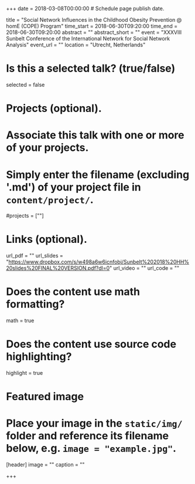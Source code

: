 +++
date = 2018-03-08T00:00:00  # Schedule page publish date.

title = "Social Network Influences in the Childhood Obesity Prevention @ homE (COPE) Program"
time_start = 2018-06-30T09:20:00
time_end = 2018-06-30T09:20:00
abstract = ""
abstract_short = ""
event = "XXXVIII Sunbelt Conference of the International Network for Social Network Analysis"
event_url = ""
location = "Utrecht, Netherlands"

# Is this a selected talk? (true/false)
selected = false

# Projects (optional).
#   Associate this talk with one or more of your projects.
#   Simply enter the filename (excluding '.md') of your project file in `content/project/`.
#projects = [""]

# Links (optional).
url_pdf = ""
url_slides = "https://www.dropbox.com/s/w498a6w6icnfobj/Sunbelt%202018%20HH%20slides%20FINAL%20VERSION.pdf?dl=0"
url_video = ""
url_code = ""

# Does the content use math formatting?
math = true

# Does the content use source code highlighting?
highlight = true

# Featured image
# Place your image in the `static/img/` folder and reference its filename below, e.g. `image = "example.jpg"`.
[header]
image = ""
caption = ""

+++
